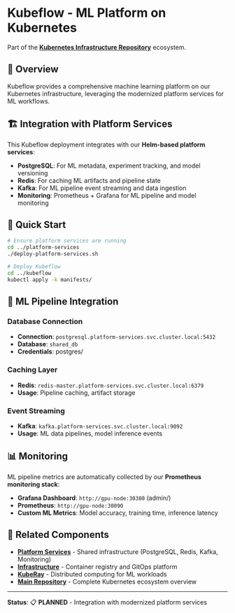 # Kubeflow - ML Platform on Kubernetes

Part of the **[Kubernetes Infrastructure Repository](../README.md)** ecosystem.

## 🎯 Overview

Kubeflow provides a comprehensive machine learning platform on our Kubernetes infrastructure, leveraging the modernized platform services for ML workflows.

## 🏗️ Integration with Platform Services

This Kubeflow deployment integrates with our **Helm-based platform services**:

- **PostgreSQL**: For ML metadata, experiment tracking, and model versioning
- **Redis**: For caching ML artifacts and pipeline state
- **Kafka**: For ML pipeline event streaming and data ingestion
- **Monitoring**: Prometheus + Grafana for ML pipeline and model monitoring

## 🚀 Quick Start

```bash
# Ensure platform services are running
cd ../platform-services
./deploy-platform-services.sh

# Deploy Kubeflow
cd ../kubeflow
kubectl apply -k manifests/
```

## 🔧 ML Pipeline Integration

### Database Connection
- **Connection**: `postgresql.platform-services.svc.cluster.local:5432`
- **Database**: `shared_db` 
- **Credentials**: postgres/<configured-password>

### Caching Layer
- **Redis**: `redis-master.platform-services.svc.cluster.local:6379`
- **Usage**: Pipeline caching, artifact storage

### Event Streaming
- **Kafka**: `kafka.platform-services.svc.cluster.local:9092`
- **Usage**: ML data pipelines, model inference events

## 📊 Monitoring

ML pipeline metrics are automatically collected by our **Prometheus monitoring stack**:

- **Grafana Dashboard**: `http://gpu-node:30300` (admin/<configured-password>)
- **Prometheus**: `http://gpu-node:30090`
- **Custom ML Metrics**: Model accuracy, training time, inference latency

## 🔗 Related Components

- **[Platform Services](../platform-services/README.md)** - Shared infrastructure (PostgreSQL, Redis, Kafka, Monitoring)
- **[Infrastructure](../infrastructure/README.md)** - Container registry and GitOps platform
- **[KubeRay](../kuberay/README.md)** - Distributed computing for ML workloads
- **[Main Repository](../README.md)** - Complete Kubernetes ecosystem overview

---
**Status**: 📋 **PLANNED** - Integration with modernized platform services